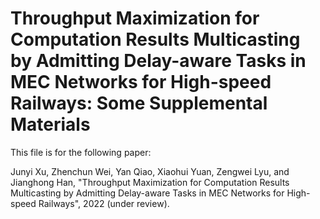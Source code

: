 # Throughput Maximization for Computation Results Multicasting by Admitting Delay-aware Tasks in MEC Networks for High-speed Railways: Some Supplemental Materials

This file is for the  following paper:

Junyi Xu, Zhenchun Wei, Yan Qiao, Xiaohui Yuan, Zengwei Lyu, and Jianghong Han, "Throughput Maximization for Computation Results Multicasting by Admitting Delay-aware Tasks in MEC Networks for High-speed Railways", 2022 (under review).
